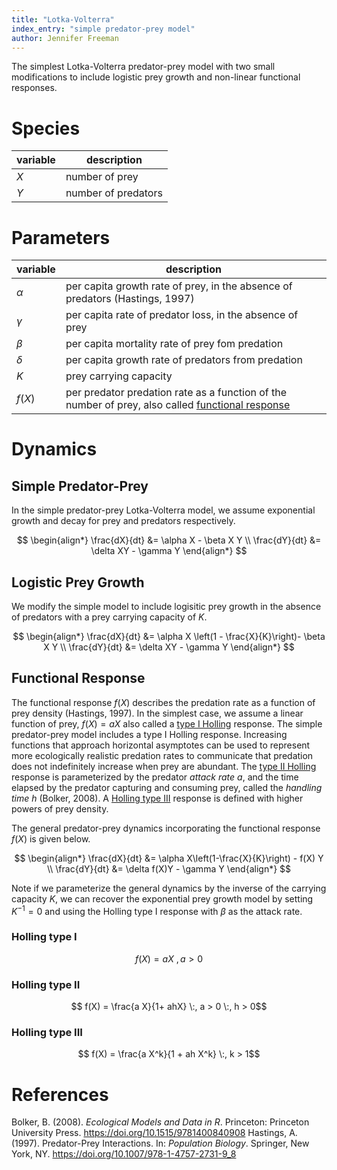 ```yaml
---
title: "Lotka-Volterra"
index_entry: "simple predator-prey model"
author: Jennifer Freeman
---
```


The simplest Lotka-Volterra predator-prey model with two small modifications to include logistic prey growth and non-linear functional responses.

# Species

| variable | description         |
| -------- | ------------------- |
| $X$      | number of prey      |
| $Y$      | number of predators |

# Parameters

| variable | description                                                                                                              |
| -------- | ------------------------------------------------------------------------------------------------------------------------ |
| $\alpha$ | per capita growth rate of prey, in the absence of predators (Hastings, 1997)                                             |
| $\gamma$ | per capita rate of predator loss, in the absence of prey                                                                 |
| $\beta$  | per capita mortality rate of prey fom predation                                                                          |
| $\delta$ | per capita growth rate of predators from predation                                                                       |
| $K$      | prey carrying capacity                                                                                                   |
| $f(X)$   | per predator predation rate as a function of the number of prey, also called [functional response](#functional-response) |





# Dynamics

## Simple Predator-Prey

In the simple predator-prey Lotka-Volterra model, we assume exponential growth and decay for prey and predators respectively.

$$
\begin{align*}
\frac{dX}{dt} &= \alpha X - \beta X Y \\
\frac{dY}{dt} &= \delta XY - \gamma Y
\end{align*}
$$

## Logistic Prey Growth

We modify the simple model to include logisitic prey growth in the absence of predators with a prey carrying capacity of $K$.

$$
\begin{align*}
\frac{dX}{dt} &= \alpha X \left(1 - \frac{X}{K}\right)- \beta X Y \\
\frac{dY}{dt} &= \delta XY - \gamma Y
\end{align*}
$$

## Functional Response

The functional response $f(X)$ describes the predation rate as a function of prey density (Hastings, 1997). In the simplest case, we assume a linear function of prey, $f(X) = aX$ also called a [type I Holling](#holling-type-i) response. The simple predator-prey model includes a type I Holling response. Increasing functions that approach horizontal asymptotes can be used to represent more ecologically realistic predation rates to communicate that predation does not indefinitely increase when prey are abundant. The [type II Holling](#holling-type-ii) response is parameterized by the predator *attack rate* $a$, and the time elapsed by the predator capturing and consuming prey, called the *handling time* $h$ (Bolker, 2008). A [Holling type III](#holling-type-iii) response is defined with higher powers of prey density.

The general predator-prey dynamics incorporating the functional response $f(X)$ is given below.

$$
\begin{align*}
\frac{dX}{dt} &= \alpha X\left(1-\frac{X}{K}\right) - f(X) Y \\
\frac{dY}{dt} &= \delta f(X)Y - \gamma Y
\end{align*}
$$

Note if we parameterize the general dynamics by the inverse of the carrying capacity $K$, we can recover the exponential prey growth model by setting $K^{-1}=0$ and using the Holling type I response with $\beta$ as the attack rate. 

### Holling type I

$$ f(X) = a X \:, a>0$$

### Holling type II

$$ f(X) = \frac{a X}{1+ ahX} \:,  a > 0  \:, h > 0$$

### Holling type III

$$ f(X) = \frac{a X^k}{1 + ah X^k} \:, k > 1$$




# References
Bolker, B. (2008). *Ecological Models and Data in R*. Princeton: Princeton University Press. https://doi.org/10.1515/9781400840908
Hastings, A. (1997). Predator-Prey Interactions. In: *Population Biology*. Springer, New York, NY. https://doi.org/10.1007/978-1-4757-2731-9_8